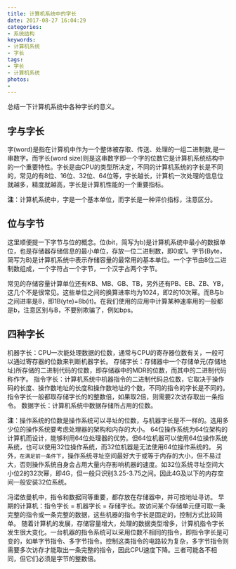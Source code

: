 ```yaml
---
title: 计算机系统中的字长
date: 2017-08-27 16:04:29
categories:
- 系统结构
keywords:
- 计算机系统
- 字长
tags:
- 字长
- 计算机系统
photos:
-
---
```


总结一下计算机系统中各种字长的意义。

<!--more-->

## 字与字长

字(word)是指在计算机中作为一个整体被存取、传送、处理的一组二进制数,是一串数字。而字长(word size)则是这串数字即一个字的位数它是计算机系统结构中的一个重要特性。字长是由CPU的类型所决定，不同的计算机系统的字长是不同的，常见的有8位、16位、32位、64位等，字长越长，计算机一次处理的信息位就越多，精度就越高，字长是计算机性能的一个重要指标。

**注**：计算机系统中，字是一个基本单位，而字长是一种评价指标，注意区分。

## 位与字节

这里顺便提一下字节与位的概念。位(bit，简写为b)是计算机系统中最小的数据单位，也是存储器存储信息的最小单位，存放一位二进制数，即0或1。字节(Byte，简写为B)是计算机系统中表示存储容量的最常用的基本单位。一个字节由8位二进制数组成，一个字符占一个字节，一个汉字占两个字节。

常见的存储容量计算单位还有KB、MB、GB、TB，另外还有PB、EB、ZB、YB，这几个不是很常见。这些单位之间的换算进率均为1024，即2的10次幂。而B与b之间进率是8，即1B(yte)=8b(it)。在我们使用的应用中计算某种速率用的一般都是b，注意区别与B，不要别欺骗了，例如bps。

## 四种字长

机器字长：CPU一次能处理数据的位数，通常与CPU的寄存器位数有关，一般可以通过寄存器的位数来判断机器字长。
存储字长：存储器中一个存储单元(存储地址)所存储的二进制代码的位数，即存储器中的MDR的位数，而其中的二进制代码称作字。
指令字长：计算机系统中机器指令的二进制代码总位数，它取决于操作码的长度、操作数地址的长度和操作数地址的个数，不同的指令的字长是不同的。指令字长一般都取存储字长的的整数倍，如果取2倍，则需要2次访存取出一条指令。
数据字长：计算机系统中数据存储所占用的位数。

**注**：操作系统的位数是操作系统可以寻址的位数，与机器字长是不一样的。选用多少位的操作系统要考虑处理器的架构和内存的大小。
64位操作系统为64位架构的计算机而设计，能够利用64位处理器的优势。但64位机器可以使用64位操作系统系统，也可以使用32位操作系统，而32位机器是无法使用64位操作系统的。
另外，``在满足前一条件下``，操作系统寻址空间最好大于或等于内存的大小，但不易过大，否则操作系统自身会占用大量内存影响机器的速度。如32位系统寻址空间大小位2的32次幂，即4G，但一般只识别3.25-3.75之间。因此4G及以下的内存空间一般安装32位系统。

冯诺依曼机中，指令和数据同等重要，都存放在存储器中，并可按地址寻访。
早期的计算机：指令字长 = 机器字长 = 存储字长。故访问某个存储单元便可取一条完整的指令或一条完整的数据，这些机器的指令字长是固定的，控制方式比较简单。
随着计算机的发展，存储容量增大，处理的数据类型增多，计算机指令字长发生很大变化。一台机器的指令系统可以采用位数不相同的指令，即指令字长是可变的，如单字节指令、多字节指令。控制这类指令的电路较为复杂，多字节指令则需要多次访存才能取出一条完整的指令，因此CPU速度下降。三者可能各不相同，但它们必须是字节的整数倍。